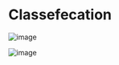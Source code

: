 # Classefecation

![image](https://github.com/batooldshilleh/classefecation/assets/93814390/51f7d2e3-75e0-4425-95e2-b2f9a32fccfd)

![image](https://github.com/batooldshilleh/classefecation/assets/93814390/0e2c694d-7d89-4582-b5ed-14da8514c1f4)
